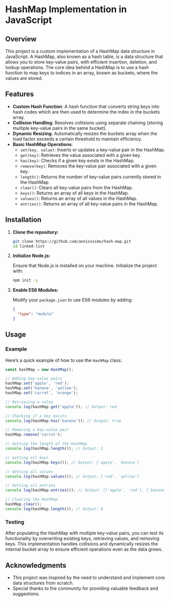 # HashMap Implementation in JavaScript

## Overview

This project is a custom implementation of a HashMap data structure in JavaScript. A HashMap, also known as a hash table, is a data structure that allows you to store key-value pairs, with efficient insertion, deletion, and lookup operations. The core idea behind a HashMap is to use a hash function to map keys to indices in an array, known as buckets, where the values are stored.

## Features

- **Custom Hash Function**: A hash function that converts string keys into hash codes which are then used to determine the index in the buckets array.
- **Collision Handling**: Resolves collisions using separate chaining (storing multiple key-value pairs in the same bucket).
- **Dynamic Resizing**: Automatically resizes the buckets array when the load factor exceeds a certain threshold to maintain efficiency.
- **Basic HashMap Operations**:
  - `set(key, value)`: Inserts or updates a key-value pair in the HashMap.
  - `get(key)`: Retrieves the value associated with a given key.
  - `has(key)`: Checks if a given key exists in the HashMap.
  - `remove(key)`: Removes the key-value pair associated with a given key.
  - `length()`: Returns the number of key-value pairs currently stored in the HashMap.
  - `clear()`: Clears all key-value pairs from the HashMap.
  - `keys()`: Returns an array of all keys in the HashMap.
  - `values()`: Returns an array of all values in the HashMap.
  - `entries()`: Returns an array of all key-value pairs in the HashMap.

## Installation

1. **Clone the repository:**

   ```bash
   git clone https://github.com/annisssimo/hash-map.git
   cd linked-list
   ```

2. **Initialize Node.js:**

   Ensure that Node.js is installed on your machine. Initialize the project with:

   ```bash
   npm init -y
   ```

3. **Enable ES6 Modules:**

   Modify your `package.json` to use ES6 modules by adding:

   ```json
   {
     "type": "module"
   }
   ```

## Usage

### Example

Here’s a quick example of how to use the `HashMap` class:

```javascript
const hashMap = new HashMap();

// Adding key-value pairs
hashMap.set('apple', 'red');
hashMap.set('banana', 'yellow');
hashMap.set('carrot', 'orange');

// Retrieving a value
console.log(hashMap.get('apple')); // Output: red

// Checking if a key exists
console.log(hashMap.has('banana')); // Output: true

// Removing a key-value pair
hashMap.remove('carrot');

// Getting the length of the HashMap
console.log(hashMap.length()); // Output: 2

// Getting all keys
console.log(hashMap.keys()); // Output: ['apple', 'banana']

// Getting all values
console.log(hashMap.values()); // Output: ['red', 'yellow']

// Getting all entries
console.log(hashMap.entries()); // Output: [['apple', 'red'], ['banana', 'yellow']]

// Clearing the HashMap
hashMap.clear();
console.log(hashMap.length()); // Output: 0
```

### Testing

After populating the HashMap with multiple key-value pairs, you can test its functionality by overwriting existing keys, retrieving values, and removing keys. This implementation handles collisions and dynamically resizes the internal bucket array to ensure efficient operations even as the data grows.

## Acknowledgments

- This project was inspired by the need to understand and implement core data structures from scratch.
- Special thanks to the community for providing valuable feedback and suggestions.